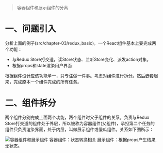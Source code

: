 > 容器组件和展示组件的分离

# 一、问题引入

分析上面的例子(src/chapter-03/redux_basic)，一个React组件基本上要完成两个功能：

- 与Redux Store打交道，读Store状态、监听Store变化、派发action对象。
- 根据props和state渲染用户界面

根据组件设计应该功能单一，只专注做一件事。考虑对组件进行拆分。然后嵌套起来，完成原本一个组件完成的所有任务。

# 二、组件拆分

两个组件分别完成上面两个功能，两个组件时父子组件的关系。负责与Redux Store打交道的组件处于外层，所以被称为容器组件(父组件)，承担第二个任务的组件只负责渲染界面，处于内层，叫做展示组件或傻瓜组件。关系如下图所示：

![容器组件和展示组件](G:\REACT\react学习笔记\react第3阶段-redux\img\容器组件和展示组件.png)
容器组件：状态转换相关
展示组件：根据props产生结果,无状态。





